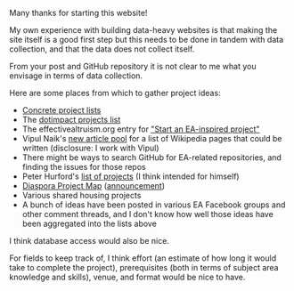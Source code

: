 Many thanks for starting this website!

My own experience with building data-heavy websites is that making the site itself is a good first step but this needs to be done in tandem with data collection, and that the data does not collect itself.

From your post and GitHub repository it is not clear to me what you envisage in terms of data collection.

Here are some places from which to gather project ideas:

- [Concrete project lists](http://effective-altruism.com/ea/18p/concrete_project_lists/)
- The [dotimpact projects list](https://impact.hackpad.com/Projects-aRiPtncmuKS)
- The effectivealtruism.org entry for ["Start an EA-inspired project"](https://www.effectivealtruism.org/get-involved/start-an-ea-inspired-project/)
- Vipul Naik's [new article pool](https://github.com/vipulnaik/contractwork/blob/master/new-article-pool.mediawiki) for a list of Wikipedia pages that could be written (disclosure: I work with Vipul)
- There might be ways to search GitHub for EA-related repositories, and finding the issues for those repos
- Peter Hurford's [list of projects](http://peterhurford.tumblr.com/post/142805032066/effective-altruism-project-ideas) (I think intended for himself)
- [Diaspora Project Map](https://namespace.obormot.net/Main/DiasporaProjectMap) ([announcement](https://www.lesserwrong.com/posts/fDhy3PXvJ6sjBJQB8/show-lw-diaspora-project-map-and-preregistration-database))
- Various shared housing projects
- A bunch of ideas have been posted in various EA Facebook groups and other comment threads, and I don't know how well those ideas have been aggregated into the lists above

I think database access would also be nice.

For fields to keep track of, I think effort (an estimate of how long it would take to complete the project), prerequisites (both in terms of subject area knowledge and skills), venue, and format would be nice to have.
